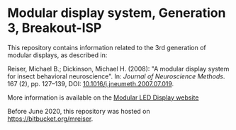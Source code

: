 # Modular display system, Generation 3, Breakout-ISP

This repository contains information related to the 3rd generation of modular displays, as described in:

Reiser, Michael B.; Dickinson, Michael H. (2008): "A modular display system for insect behavioral neuroscience". In: *Journal of Neuroscience Methods*. 167 (2), pp.&nbsp;127–139, DOI: [10.1016/j.jneumeth.2007.07.019](https://doi.org/10.1016/j.jneumeth.2007.07.019).

More information is available on the [Modular LED Display website](https://reiserlab.github.io/Modular-LED-Display/)

Before June 2020, this repository was hosted on <https://bitbucket.org/mreiser>.
